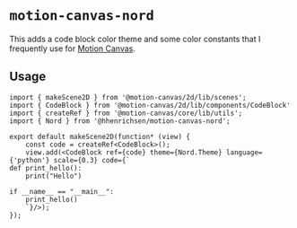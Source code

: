 # `motion-canvas-nord`

This adds a code block color theme and some color constants that I frequently
use for [Motion Canvas](https://motion-canvas.github.io).

## Usage

```tsx
import { makeScene2D } from '@motion-canvas/2d/lib/scenes';
import { CodeBlock } from '@motion-canvas/2d/lib/components/CodeBlock'
import { createRef } from '@motion-canvas/core/lib/utils';
import { Nord } from '@hhenrichsen/motion-canvas-nord';

export default makeScene2D(function* (view) {
    const code = createRef<CodeBlock>();
    view.add(<CodeBlock ref={code} theme={Nord.Theme} language={'python'} scale={0.3} code={`
def print_hello():
    print("Hello")

if __name__ == "__main__":
    print_hello()
    `}/>);
});
```
